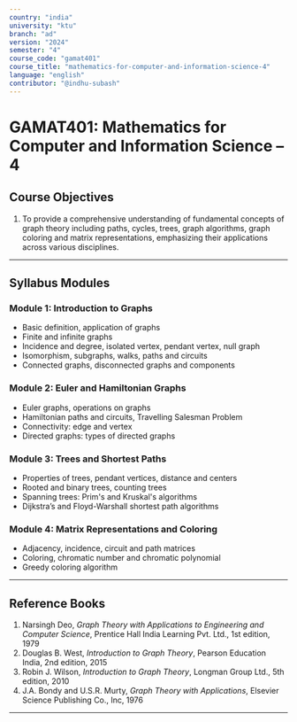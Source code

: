 ```yaml
---
country: "india"
university: "ktu"
branch: "ad"
version: "2024"
semester: "4"
course_code: "gamat401"
course_title: "mathematics-for-computer-and-information-science-4"
language: "english"
contributor: "@indhu-subash"
---
```


# GAMAT401: Mathematics for Computer and Information Science – 4

## Course Objectives

1. To provide a comprehensive understanding of fundamental concepts of graph theory including paths, cycles, trees, graph algorithms, graph coloring and matrix representations, emphasizing their applications across various disciplines.

---

## Syllabus Modules

### Module 1: Introduction to Graphs
- Basic definition, application of graphs
- Finite and infinite graphs
- Incidence and degree, isolated vertex, pendant vertex, null graph
- Isomorphism, subgraphs, walks, paths and circuits
- Connected graphs, disconnected graphs and components

### Module 2: Euler and Hamiltonian Graphs
- Euler graphs, operations on graphs
- Hamiltonian paths and circuits, Travelling Salesman Problem
- Connectivity: edge and vertex
- Directed graphs: types of directed graphs

### Module 3: Trees and Shortest Paths
- Properties of trees, pendant vertices, distance and centers
- Rooted and binary trees, counting trees
- Spanning trees: Prim's and Kruskal's algorithms
- Dijkstra’s and Floyd-Warshall shortest path algorithms

### Module 4: Matrix Representations and Coloring
- Adjacency, incidence, circuit and path matrices
- Coloring, chromatic number and chromatic polynomial
- Greedy coloring algorithm

---

## Reference Books

1. Narsingh Deo, *Graph Theory with Applications to Engineering and Computer Science*, Prentice Hall India Learning Pvt. Ltd., 1st edition, 1979  
2. Douglas B. West, *Introduction to Graph Theory*, Pearson Education India, 2nd edition, 2015  
3. Robin J. Wilson, *Introduction to Graph Theory*, Longman Group Ltd., 5th edition, 2010  
4. J.A. Bondy and U.S.R. Murty, *Graph Theory with Applications*, Elsevier Science Publishing Co., Inc, 1976

---
